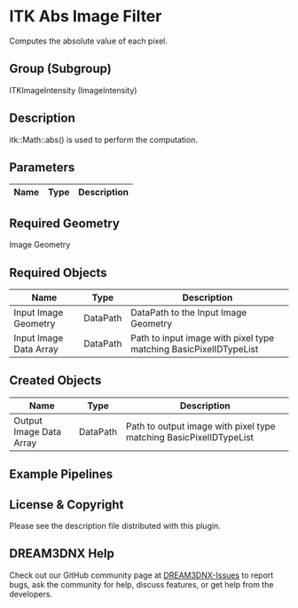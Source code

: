 # ITK Abs Image Filter

Computes the absolute value of each pixel.

## Group (Subgroup)

ITKImageIntensity (ImageIntensity)

## Description

itk::Math::abs() is used to perform the computation.

## Parameters

| Name | Type | Description |
|------|------|-------------|

## Required Geometry

Image Geometry

## Required Objects

| Name |Type | Description |
|-----|------|-------------|
| Input Image Geometry | DataPath | DataPath to the Input Image Geometry |
| Input Image Data Array | DataPath | Path to input image with pixel type matching BasicPixelIDTypeList |

## Created Objects

| Name |Type | Description |
|-----|------|-------------|
| Output Image Data Array | DataPath | Path to output image with pixel type matching BasicPixelIDTypeList |

## Example Pipelines


## License & Copyright

Please see the description file distributed with this plugin.


## DREAM3DNX Help

Check out our GitHub community page at [DREAM3DNX-Issues](https://github.com/BlueQuartzSoftware/DREAM3DNX-Issues) to report bugs, ask the community for help, discuss features, or get help from the developers.


